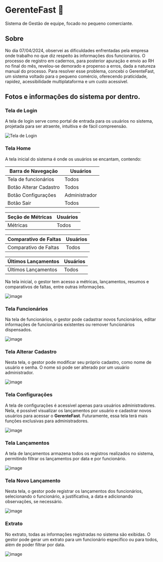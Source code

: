 # GerenteFast :bookmark_tabs:
 Sistema de Gestão de equipe, focado no pequeno comerciante.

## Sobre
No dia 07/04/2024, observei as dificuldades enfrentadas pela empresa onde trabalho no que diz respeito às informações dos funcionários. O processo de registro em cadernos, para posterior apuração e envio ao RH no final do mês, revelou-se demorado e propenso a erros, dada a natureza manual do processo. Para resolver esse problema, concebi o GerenteFast, um sistema voltado para o pequeno comércio, oferecendo praticidade, rapidez, acessibilidade multiplataforma e um custo acessível.

 ## Fotos e informações do sistema por dentro.

 ### Tela de Login
A tela de login serve como portal de entrada para os usuários no sistema, projetada para ser atraente, intuitiva e de fácil compreensão.

![Tela de Login](https://github.com/Deivisongs/GerenteFast/assets/97059867/187e5e32-f803-4ccf-a07d-aeb4ee15b4d0)

### Tela Home
A tela inicial do sistema é onde os usuários se encantam, contendo:

Barra de Navegação | Usuários
--- |---
Tela de funcionários | Todos
Botão Alterar Cadastro | Todos
Botão Configurações | Administrador
Botão Sair | Todos

Seção de Métricas | Usuários
--- | ---
Métricas | Todos

Comparativo de Faltas | Usuários
---- | ----
Comparativo de Faltas | Todos

Últimos Lançamentos | Usuários
--- | ---
Últimos Lançamentos | Todos


Na tela inicial, o gestor tem acesso a métricas, lançamentos, resumos e comparativos de faltas, entre outras informações.

![image](https://github.com/Deivisongs/GerenteFast/assets/97059867/d9220305-15de-44aa-9748-a8136570e283)


### Tela Funcionários

Na tela de funcionários, o gestor pode cadastrar novos funcionários, editar informações de funcionários existentes ou remover funcionários dispensados.

![image](https://github.com/Deivisongs/GerenteFast/assets/97059867/20ed35d1-3a6c-4541-97f4-548fa5aebf38)

### Tela Alterar Cadastro
Nesta tela, o gestor pode modificar seu próprio cadastro, como nome de usuário e senha. O nome só pode ser alterado por um usuário administrador.

![image](https://github.com/Deivisongs/GerenteFast/assets/97059867/e60a5c7a-537f-4fda-9f0d-8f75971caaec)

### Tela Configurações 
A tela de configurações é acessível apenas para usuários administradores. Nela, é possível visualizar os lançamentos por usuário e cadastrar novos usuários para acessar o **GerenteFast**. Futuramente, essa tela terá mais funções exclusivas para administradores.

![image](https://github.com/Deivisongs/GerenteFast/assets/97059867/7bb1c80c-ffae-418a-a728-1a1ca6ca30e1)

### Tela Lançamentos
A tela de lançamentos armazena todos os registros realizados no sistema, permitindo filtrar os lançamentos por data e por funcionário.

![image](https://github.com/Deivisongs/GerenteFast/assets/97059867/aa00ae39-f25c-424b-850b-a1ab672bd60b)

### Tela Novo Lançamento
Nesta tela, o gestor pode registrar os lançamentos dos funcionários, selecionando o funcionário, a justificativa, a data e adicionando observações, se necessário.

![image](https://github.com/Deivisongs/GerenteFast/assets/97059867/f1a7acc7-5f98-45a9-af16-c4613094213f)

### Extrato 
No extrato, todas as informações registradas no sistema são exibidas. O gestor pode gerar um extrato para um funcionário específico ou para todos, além de poder filtrar por data.

![image](https://github.com/Deivisongs/GerenteFast/assets/97059867/21f60dac-e887-4b36-addb-f52d1653f621)

